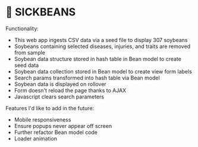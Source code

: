 # 🤮 SICKBEANS

Functionality: 

- This web app ingests CSV data via a seed file to display 307 soybeans
- Soybeans containing selected diseases, injuries, and traits are removed from sample
- Soybean data structure stored in hash table in Bean model to create seed data 
- Soybean data collection stored in Bean model to create view form labels
- Search params transformed into hash table via Bean model 
- Soybean data is displayed on rollover
- Form doesn't reload the page thanks to AJAX
- Javascript clears search parameters

Features I'd like to add in the future: 

- Mobile responsiveness
- Ensure popups never appear off screen 
- Further refactor Bean model code
- Loader animation 
